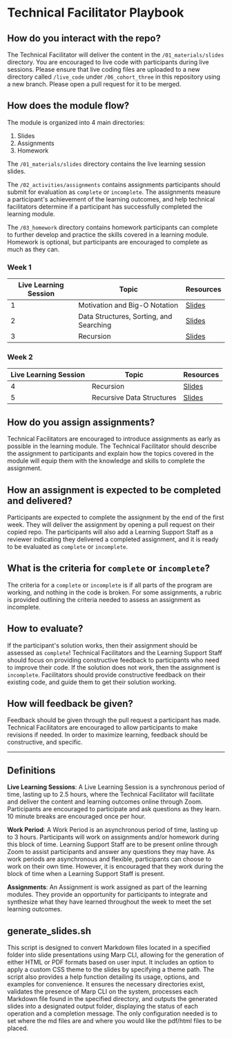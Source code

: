 # Technical Facilitator Playbook

## How do you interact with the repo?
The Technical Facilitator will deliver the content in the `/01_materials/slides` directory. You are encouraged to live code with participants during live sessions. Please ensure that live coding files are uploaded to a new directory called `/live_code` under `/06_cohort_three` in this repository using a new branch. Please open a pull request for it to be merged.

## How does the module flow?
The module is organized into 4 main directories:
1. Slides
2. Assignments
3. Homework

The `/01_materials/slides` directory contains the live learning session slides.

The `/02_activities/assignments` contains assignments participants should submit for evaluation as  `complete` or `incomplete`. The assignments measure a participant's achievement of the learning outcomes, and help technical facilitators determine if a participant has successfully completed the learning module. 

The `/03_homework` directory contains homework participants can complete to further develop and practice the skills covered in a learning module. Homework is optional, but participants are encouraged to complete as much as they can.

### Week 1

| Live Learning Session | Topic                                                       | Resources  |
|--------|-------------------------------------------------------------|------------|
| 1      | Motivation and Big-O Notation                               | [Slides](./01_materials/slides/1_motivation_big_o.ipynb) |
| 2      | Data Structures, Sorting, and Searching                     | [Slides](./01_materials/slides/2_ds_search_sort.ipynb) |
| 3      | Recursion              				                             | [Slides](./01_materials/slides/3_recursion.ipynb) |

### Week 2

| Live Learning Session | Topic                                                       | Resources  |
|--------|-------------------------------------------------------------|------------|
| 4      | Recursion              				                             | [Slides](./01_materials/slides/3_recursion.ipynb) |
| 5      | Recursive Data Structures                                   | [Slides](./01_materials/slides/3_recursion.ipynb) |

## How do you assign assignments?
Technical Facilitators are encouraged to introduce assignments as early as possible in the learning module. The Technical Facilitator should describe the assignment to participants and explain how the topics covered in the module will equip them with the knowledge and skills to complete the assignment.

## How an assignment is expected to be completed and delivered?
Participants are expected to complete the assignment by the end of the first week. They will deliver the assignment by opening a pull request on their copied repo. The participants will also add a Learning Support Staff as a reviewer indicating they delivered a completed assignment, and it is ready to be evaluated as `complete` or `incomplete`.

## What is the criteria for `complete` or `incomplete`?
The criteria for a `complete` or `incomplete` is if all parts of the program are working, and nothing in the code is broken. For some assignments, a rubric is provided outlining the criteria needed to assess an assignment as incomplete.

## How to evaluate?
If the participant's solution works, then their assignment should be assessed as `complete`! Technical Facilitators and the Learning Support Staff should focus on providing constructive feedback to participants who need to improve their code. If the solution does not work, then the assignment is `incomplete`. Facilitators should provide constructive feedback on their existing code, and guide them to get their solution working.

## How will feedback be given?
Feedback should be given through the pull request a participant has made. Technical Facilitators are encouraged to allow participants to make revisions if needed. In order to maximize learning, feedback should be constructive, and specific.

<hr>

## Definitions
**Live Learning Sessions**: A Live Learning Session is a synchronous period of time, lasting up to 2.5 hours, where the Technical Facilitator will facilitate and deliver the content and learning outcomes online through Zoom. Participants are encouraged to participate and ask questions as they learn. 10 minute breaks are encouraged once per hour.

**Work Period**: A Work Period is an asynchronous period of time, lasting up to 3 hours. Participants will work on assignments and/or homework during this block of time. Learning Support Staff are to be present online through Zoom to assist participants and answer any questions they may have. As work periods are asynchronous and flexible, participants can choose to work on their own time. However, it is encouraged that they work during the block of time when a Learning Support Staff is present.

**Assignments**: An Assignment is work assigned as part of the learning modules. They provide an opportunity for participants to integrate and synthesize what they have learned throughout the week to meet the set learning outcomes.

## generate_slides.sh

This script is designed to convert Markdown files located in a specified folder into slide presentations using Marp CLI, allowing for the generation of either HTML or PDF formats based on user input. It includes an option to apply a custom CSS theme to the slides by specifying a theme path. The script also provides a help function detailing its usage, options, and examples for convenience. It ensures the necessary directories exist, validates the presence of Marp CLI on the system, processes each Markdown file found in the specified directory, and outputs the generated slides into a designated output folder, displaying the status of each operation and a completion message. The only configuration needed is to set where the md files are and where you would like the pdf/html files to be placed.
